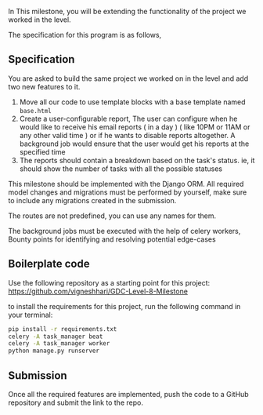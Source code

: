 In This milestone, you will be extending the functionality of the project we worked in the level.

The specification for this program is as follows,

## Specification

You are asked to build the same project we worked on in the level and add two new features to it.

1) Move all our code to use template blocks with a base template named `base.html`
2) Create a user-configurable report, The user can configure when he would like to receive his email reports ( in a day ) ( like 10PM or 11AM or any other valid time ) or if he wants to disable reports altogether. A background job would ensure that the user would get his reports at the specified time
3) The reports should contain a breakdown based on the task's status. ie, it should show the number of tasks with all the possible statuses

This milestone should be implemented with the Django ORM. All required model changes and migrations must be performed by yourself, make sure to include any migrations created in the submission.

The routes are not predefined, you can use any names for them.

The background jobs must be executed with the help of celery workers, Bounty points for identifying and resolving potential edge-cases

## Boilerplate code

Use the following repository as a starting point for this project: https://github.com/vigneshhari/GDC-Level-8-Milestone

to install the requirements for this project, run the following command in your terminal:

```bash
pip install -r requirements.txt
celery -A task_manager beat
celery -A task_manager worker
python manage.py runserver
```

## Submission

Once all the required features are implemented, push the code to a GitHub repository and submit the link to the repo.
